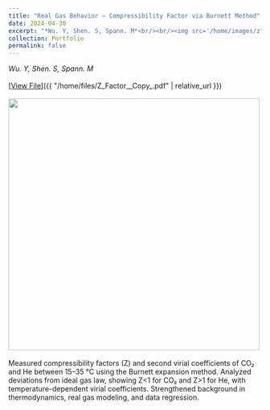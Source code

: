 ```yaml
---
title: "Real Gas Behavior – Compressibility Factor via Burnett Method"
date: 2024-04-30
excerpt: "*Wu. Y, Shen. S, Spann. M*<br/><br/><img src='/home/images/zfactor.jpg' style='width:400px; height:auto; margin:auto;'> <br/><br/>Measured compressibility factors (Z) and second virial coefficients of CO₂ and He between 15–35 °C using the Burnett expansion method. Analyzed deviations from ideal gas law, showing Z<1 for CO₂ and Z>1 for He, with temperature-dependent virial coefficients. Strengthened background in thermodynamics, real gas modeling, and data regression."
collection: Portfolio
permalink: false
---
```


*Wu. Y, Shen. S, Spann. M*<br/><br/>[<u>View File</u>]({{ "/home/files/Z_Factor__Copy_.pdf" | relative_url }})<br/><br/><img src='/home/images/zfactor.jpg' style='width:500px; height:auto; margin:auto;'> <br/><br/>Measured compressibility factors (Z) and second virial coefficients of CO₂ and He between 15–35 °C using the Burnett expansion method. Analyzed deviations from ideal gas law, showing Z<1 for CO₂ and Z>1 for He, with temperature-dependent virial coefficients. Strengthened background in thermodynamics, real gas modeling, and data regression.




